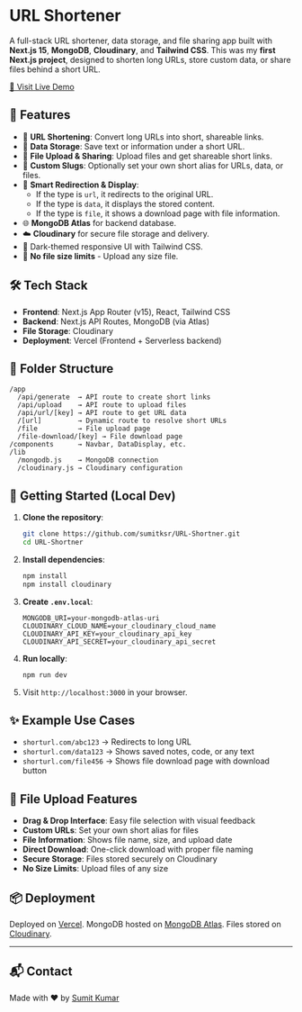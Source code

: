 # URL Shortener

A full-stack URL shortener, data storage, and file sharing app built with **Next.js 15**, **MongoDB**, **Cloudinary**, and **Tailwind CSS**. This was my **first Next.js project**, designed to shorten long URLs, store custom data, or share files behind a short URL.

[🔗 Visit Live Demo](https://bitzipp.vercel.app)

## 🔧 Features

* 🔗 **URL Shortening**: Convert long URLs into short, shareable links.
* 📄 **Data Storage**: Save text or information under a short URL.
* 📁 **File Upload & Sharing**: Upload files and get shareable short links.
* 🧪 **Custom Slugs**: Optionally set your own short alias for URLs, data, or files.
* 🔁 **Smart Redirection & Display**:
  * If the type is `url`, it redirects to the original URL.
  * If the type is `data`, it displays the stored content.
  * If the type is `file`, it shows a download page with file information.
* 🌐 **MongoDB Atlas** for backend database.
* ☁️ **Cloudinary** for secure file storage and delivery.
* 🎨 Dark-themed responsive UI with Tailwind CSS.
* 📱 **No file size limits** - Upload any size file.

## 🛠️ Tech Stack

* **Frontend**: Next.js App Router (v15), React, Tailwind CSS
* **Backend**: Next.js API Routes, MongoDB (via Atlas)
* **File Storage**: Cloudinary
* **Deployment**: Vercel (Frontend + Serverless backend)

## 📁 Folder Structure

```
/app
  /api/generate  → API route to create short links
  /api/upload    → API route to upload files
  /api/url/[key] → API route to get URL data
  /[url]         → Dynamic route to resolve short URLs
  /file          → File upload page
  /file-download/[key] → File download page
/components      → Navbar, DataDisplay, etc.
/lib
  /mongodb.js    → MongoDB connection
  /cloudinary.js → Cloudinary configuration
```

## 🚀 Getting Started (Local Dev)

1. **Clone the repository**:

   ```bash
   git clone https://github.com/sumitksr/URL-Shortner.git
   cd URL-Shortner
   ```

2. **Install dependencies**:

   ```bash
   npm install
   npm install cloudinary
   ```

3. **Create `.env.local`**:

   ```env
   MONGODB_URI=your-mongodb-atlas-uri
   CLOUDINARY_CLOUD_NAME=your_cloudinary_cloud_name
   CLOUDINARY_API_KEY=your_cloudinary_api_key
   CLOUDINARY_API_SECRET=your_cloudinary_api_secret
   ```

4. **Run locally**:

   ```bash
   npm run dev
   ```

5. Visit `http://localhost:3000` in your browser.

## ✨ Example Use Cases

* `shorturl.com/abc123` → Redirects to long URL
* `shorturl.com/data123` → Shows saved notes, code, or any text
* `shorturl.com/file456` → Shows file download page with download button

## 📁 File Upload Features

* **Drag & Drop Interface**: Easy file selection with visual feedback
* **Custom URLs**: Set your own short alias for files
* **File Information**: Shows file name, size, and upload date
* **Direct Download**: One-click download with proper file naming
* **Secure Storage**: Files stored securely on Cloudinary
* **No Size Limits**: Upload files of any size

## 📦 Deployment

Deployed on [Vercel](https://vercel.com). MongoDB hosted on [MongoDB Atlas](https://www.mongodb.com/cloud/atlas). Files stored on [Cloudinary](https://cloudinary.com).

---

## 📬 Contact

Made with ❤️ by [Sumit Kumar](https://github.com/sumitksr)
